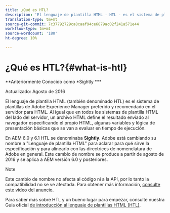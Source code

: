```yaml
---
title: ¿Qué es HTL?
description: 'El lenguaje de plantilla HTML - HTL - es el sistema de plantillas de lado de servidor recomendado por Adobe Experience Manager para HTML. '
translation-type: tm+mt
source-git-commit: 7c37792729ca8caaf94ce6879ac02f241a571e44
workflow-type: tm+mt
source-wordcount: '180'
ht-degree: 10%

---
```



# ¿Qué es HTL?{#what-is-htl}

**Anteriormente Conocido como *Sightly ***

Actualizado: Agosto de 2016

El lenguaje de plantilla HTML (también denominado HTL) es el sistema de plantillas de Adobe Experience Manager preferido y recomendado en el servidor para HTML. Al igual que en todos los sistemas de plantilla HTML del lado del servidor, un archivo HTML define el resultado enviado al navegador especificando el propio HTML, algunas variables y lógica de presentación básicas que se van a evaluar en tiempo de ejecución.

En AEM 6.0 y 6.1 HTL se denominaba **Sightly**. Adobe está cambiando su nombre a &quot;Lenguaje de plantilla HTML&quot; para aclarar para qué sirve la especificación y para alinearlo con las directrices de nomenclatura de Adobe en general. Este cambio de nombre se produce a partir de agosto de 2016 y se aplica a AEM versión 6.0 y posteriores.

>[!NOTE]
>
>Este cambio de nombre no afecta al código ni a la API, por lo tanto la compatibilidad no se ve afectada. Para obtener más información, [consulte este vídeo del anuncio.](https://helpx.adobe.com/experience-manager/how-to/announce-htl.html)

Para saber más sobre HTL y un bueno lugar para empezar, consulte nuestra Guía oficial [de introducción al lenguaje de plantillas HTML (HTL)](overview.md).
